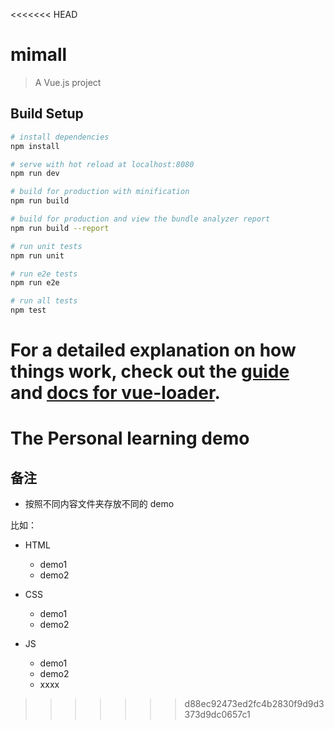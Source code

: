 <<<<<<< HEAD
# mimall

> A Vue.js project

## Build Setup

``` bash
# install dependencies
npm install

# serve with hot reload at localhost:8080
npm run dev

# build for production with minification
npm run build

# build for production and view the bundle analyzer report
npm run build --report

# run unit tests
npm run unit

# run e2e tests
npm run e2e

# run all tests
npm test
```

For a detailed explanation on how things work, check out the [guide](http://vuejs-templates.github.io/webpack/) and [docs for vue-loader](http://vuejs.github.io/vue-loader).
=======
# The Personal learning demo

## 备注

- 按照不同内容文件夹存放不同的 demo

比如：

- HTML
    - demo1
    - demo2
    
- CSS
    - demo1
    - demo2
    
- JS
    - demo1
    - demo2
    - xxxx
>>>>>>> d88ec92473ed2fc4b2830f9d9d3373d9dc0657c1
